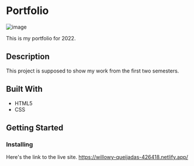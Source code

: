 # Portfolio

![image](https://user-images.githubusercontent.com/52622303/164316813-4b12d99f-aeb7-4069-85cf-e72b3a50ac99.png)

This is my portfolio for 2022.

## Description

This project is supposed to show my work from the first two semesters.

## Built With

- HTML5
- CSS

## Getting Started

### Installing

Here's the link to the live site.
https://willowy-queijadas-426418.netlify.app/
